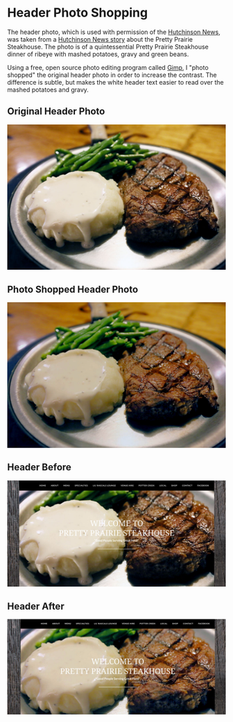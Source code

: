 # Header Photo Shopping

The header photo, which is used with permission of the [Hutchinson News](http://www.hutchnews.com), was taken from a [Hutchinson News story](http://www.hutchnews.com/projects/progress/progress-a-small-town-s-prairie-survival-rodeo-just-part/article_3d11eaba-435c-5be2-8716-47b73a5e7558.html) about the Pretty Prairie Steakhouse. The photo is of a quintessential Pretty Prairie Steakhouse dinner of ribeye with mashed potatoes, gravy and green beans. 

Using a free, open source photo editing program called [Gimp](https://www.gimp.org), I "photo shopped" the original header photo in order to increase the contrast. The difference is subtle, but makes the white header text easier to read over the mashed potatoes and gravy.

## Original Header Photo

![](images/hutchinson-news-steak-original.jpg)

## Photo Shopped Header Photo

![](images/hutchinson-news-steak-gimped.jpg)

## Header Before

![](images/header-before.jpg)

## Header After

![](images/header-after.jpg)
